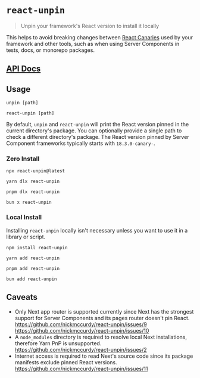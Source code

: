 # `react-unpin`

> Unpin your framework's React version to install it locally

This helps to avoid breaking changes between [React Canaries](https://react.dev/community/versioning-policy#canary-channel) used by your framework and other tools, such as when using Server Components in tests, docs, or monorepo packages.

## [API Docs](https://tsdocs.dev/docs/react-unpin)

## Usage

```
unpin [path]
```

```
react-unpin [path]
```

By default, `unpin` and `react-unpin` will print the React version pinned in the current directory's package. You can optionally provide a single path to check a different directory's package. The React version pinned by Server Component frameworks typically starts with `18.3.0-canary-`.

### Zero Install

```
npx react-unpin@latest
```

```
yarn dlx react-unpin
```

```
pnpm dlx react-unpin
```

```
bun x react-unpin
```

### Local Install

Installing `react-unpin` locally isn't necessary unless you want to use it in a library or script.

```
npm install react-unpin
```

```
yarn add react-unpin
```

```
pnpm add react-unpin
```

```
bun add react-unpin
```

## Caveats

- Only Next app router is supported currently since Next has the strongest support for Server Components and its pages router doesn't pin React. https://github.com/nickmccurdy/react-unpin/issues/9 https://github.com/nickmccurdy/react-unpin/issues/10
- A `node_modules` directory is required to resolve local Next installations, therefore Yarn PnP is unsupported. https://github.com/nickmccurdy/react-unpin/issues/2
- Internet access is required to read Next's source code since its package manifests exclude pinned React versions. https://github.com/nickmccurdy/react-unpin/issues/11
